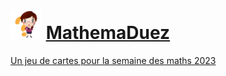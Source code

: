 # <img src="https://github.com/DarkSATHI/mathemaduez/blob/main/images/personnageTemps.png" width="50"> [MathemaDuez](https://math-qcm.go.yj.fr/mathemaDuez/)
[Un jeu de cartes pour la semaine des maths 2023](https://github.com/DarkSATHI/mathemaduez/blob/main/mathemaDuez.pdf)
